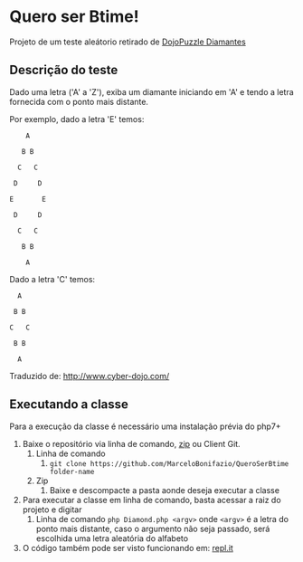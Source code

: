 # Quero ser Btime!

Projeto de um teste aleátorio retirado de [DojoPuzzle Diamantes](http://dojopuzzles.com/problemas/exibe/diamantes/)

## Descrição do teste

Dado uma letra ('A' a 'Z'), exiba um diamante iniciando em 'A' e tendo a letra fornecida com o ponto mais distante.

Por exemplo, dado a letra 'E' temos:

```
    A   

   B B

  C   C

 D     D

E       E 

 D     D 

  C   C

   B B

    A
```
 

Dado a letra 'C' temos:

```
  A

 B B

C   C

 B B

  A
```

Traduzido de: http://www.cyber-dojo.com/

## Executando a classe

Para a execução da classe é necessário uma instalação prévia do php7+

1. Baixe o repositório via linha de comando, [zip](https://github.com/MarceloBonifazio/QueroSerBtime/archive/master.zip) ou Client Git.
   1. Linha de comando
      1. ``git clone https://github.com/MarceloBonifazio/QueroSerBtime folder-name``
   1. Zip
      1. Baixe e descompacte a pasta aonde deseja executar a classe
1. Para executar a classe em linha de comando, basta acessar a raiz do projeto e digitar
   1. Linha de comando ``php Diamond.php <argv>`` onde ``<argv>`` é a letra do ponto mais distante, caso o argumento não seja passado, será escolhida uma letra aleatória do alfabeto
1. O código também pode ser visto funcionando em: [repl.it](https://repl.it/@marcelobonifazio/SadAmusingSites)

